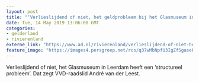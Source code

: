 ```yaml
---
layout: post
title: "‘Verlieslijdend of niet, het geldprobleem bij het Glasmuseum in Leerdam blijft’"
date: Tue, 14 May 2019 13:06:00 GMT
categories: 
- gelderland 
- rivierenland 
externe_link: "https://www.ad.nl/rivierenland/verlieslijdend-of-niet-het-geldprobleem-bij-het-glasmuseum-in-leerdam-blijft~a6e8a478/"
feature_image: "https://images4.persgroep.net/rcs/q37wMbNpfU3IgZfSgaseKpTiQkY/diocontent/146195558/_fitwidth/400/?appId=21791a8992982cd8da851550a453bd7f&quality=0.7"
---
```


Verlieslijdend of niet, het Glasmuseum in Leerdam heeft een ‘structureel probleem’. Dat zegt VVD-raadslid André van der Leest.
